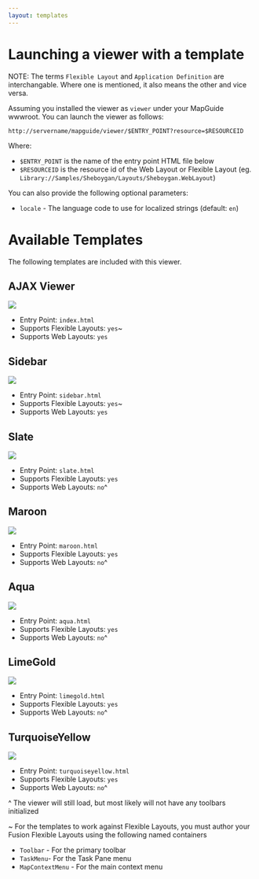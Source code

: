 ```yaml
---
layout: templates
---
```


# Launching a viewer with a template

NOTE: The terms `Flexible Layout` and `Application Definition` are interchangable. Where one is mentioned, it also means the other and vice versa.

Assuming you installed the viewer as `viewer` under your MapGuide wwwroot. You can launch the viewer as follows:

`http://servername/mapguide/viewer/$ENTRY_POINT?resource=$RESOURCEID`

Where:

 * `$ENTRY_POINT` is the name of the entry point HTML file below
 * `$RESOURCEID` is the resource id of the Web Layout or Flexible Layout (eg. `Library://Samples/Sheboygan/Layouts/Sheboygan.WebLayout`)

You can also provide the following optional parameters:

 * `locale` - The language code to use for localized strings (default: `en`)

# Available Templates

The following templates are included with this viewer.

## AJAX Viewer

![](https://github.com/jumpinjackie/mapguide-react-layout/raw/master/docs_dev/content/ajax-viewer.png)

 * Entry Point: `index.html`
 * Supports Flexible Layouts: `yes`~
 * Supports Web Layouts: `yes`

## Sidebar

![](https://github.com/jumpinjackie/mapguide-react-layout/raw/master/docs_dev/content/sidebar.png)

 * Entry Point: `sidebar.html`
 * Supports Flexible Layouts: `yes`~
 * Supports Web Layouts: `yes`

## Slate

![](https://github.com/jumpinjackie/mapguide-react-layout/raw/master/docs_dev/content/slate.png)

 * Entry Point: `slate.html`
 * Supports Flexible Layouts: `yes`
 * Supports Web Layouts: `no`^

## Maroon

![](https://github.com/jumpinjackie/mapguide-react-layout/raw/master/docs_dev/content/maroon.png)

 * Entry Point: `maroon.html`
 * Supports Flexible Layouts: `yes`
 * Supports Web Layouts: `no`^

## Aqua

![](https://github.com/jumpinjackie/mapguide-react-layout/raw/master/docs_dev/content/aqua.png)

 * Entry Point: `aqua.html`
 * Supports Flexible Layouts: `yes`
 * Supports Web Layouts: `no`^

## LimeGold

![](https://github.com/jumpinjackie/mapguide-react-layout/raw/master/docs_dev/content/limegold.png)

 * Entry Point: `limegold.html`
 * Supports Flexible Layouts: `yes`
 * Supports Web Layouts: `no`^

## TurquoiseYellow

![](https://github.com/jumpinjackie/mapguide-react-layout/raw/master/docs_dev/content/turquoise-yellow.png)

 * Entry Point: `turquoiseyellow.html`
 * Supports Flexible Layouts: `yes`
 * Supports Web Layouts: `no`^

^ The viewer will still load, but most likely will not have any toolbars initialized

~ For the templates to work against Flexible Layouts, you must author your Fusion Flexible Layouts using the following named containers
 * `Toolbar` - For the primary toolbar
 * `TaskMenu`- For the Task Pane menu
 * `MapContextMenu` - For the main context menu